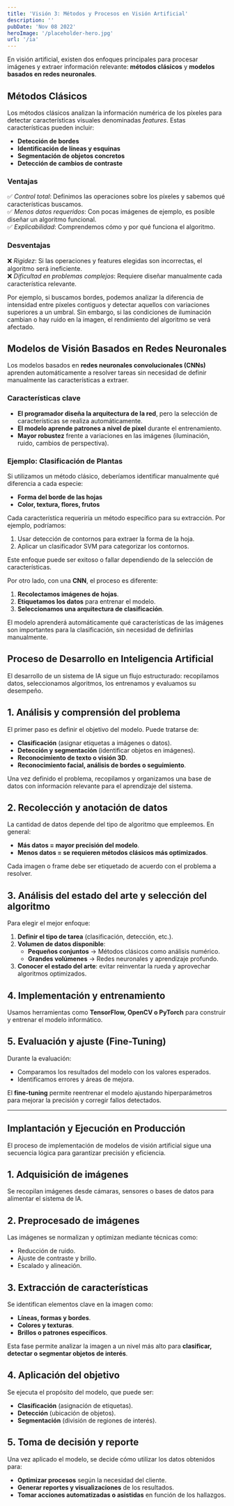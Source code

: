 ```yaml
---
title: 'Visión 3: Métodos y Procesos en Visión Artificial'
description: ''
pubDate: 'Nov 08 2022'
heroImage: '/placeholder-hero.jpg'
url: '/ia'
---
```


En visión artificial, existen dos enfoques principales para procesar imágenes y extraer información relevante: **métodos clásicos** y **modelos basados en redes neuronales**.

## Métodos Clásicos

Los métodos clásicos analizan la información numérica de los píxeles para detectar características visuales denominadas _features_. Estas características pueden incluir:

- **Detección de bordes**
- **Identificación de líneas y esquinas**
- **Segmentación de objetos concretos**
- **Detección de cambios de contraste**

### Ventajas

✅ _Control total_: Definimos las operaciones sobre los píxeles y sabemos qué características buscamos.  
✅ _Menos datos requeridos_: Con pocas imágenes de ejemplo, es posible diseñar un algoritmo funcional.  
✅ _Explicabilidad_: Comprendemos cómo y por qué funciona el algoritmo.

### Desventajas

❌ _Rigidez_: Si las operaciones y features elegidas son incorrectas, el algoritmo será ineficiente.  
❌ _Dificultad en problemas complejos_: Requiere diseñar manualmente cada característica relevante.

Por ejemplo, si buscamos bordes, podemos analizar la diferencia de intensidad entre píxeles contiguos y detectar aquellos con variaciones superiores a un umbral. Sin embargo, si las condiciones de iluminación cambian o hay ruido en la imagen, el rendimiento del algoritmo se verá afectado.

## Modelos de Visión Basados en Redes Neuronales

Los modelos basados en **redes neuronales convolucionales (CNNs)** aprenden automáticamente a resolver tareas sin necesidad de definir manualmente las características a extraer.

### Características clave

- **El programador diseña la arquitectura de la red**, pero la selección de características se realiza automáticamente.
- **El modelo aprende patrones a nivel de píxel** durante el entrenamiento.
- **Mayor robustez** frente a variaciones en las imágenes (iluminación, ruido, cambios de perspectiva).

### Ejemplo: Clasificación de Plantas

Si utilizamos un método clásico, deberíamos identificar manualmente qué diferencia a cada especie:

- **Forma del borde de las hojas**
- **Color, textura, flores, frutos**

Cada característica requeriría un método específico para su extracción. Por ejemplo, podríamos:

1. Usar detección de contornos para extraer la forma de la hoja.
2. Aplicar un clasificador SVM para categorizar los contornos.

Este enfoque puede ser exitoso o fallar dependiendo de la selección de características.

Por otro lado, con una **CNN**, el proceso es diferente:

1. **Recolectamos imágenes de hojas**.
2. **Etiquetamos los datos** para entrenar el modelo.
3. **Seleccionamos una arquitectura de clasificación**.

El modelo aprenderá automáticamente qué características de las imágenes son importantes para la clasificación, sin necesidad de definirlas manualmente.

## Proceso de Desarrollo en Inteligencia Artificial

El desarrollo de un sistema de IA sigue un flujo estructurado: recopilamos datos, seleccionamos algoritmos, los entrenamos y evaluamos su desempeño.

## 1. Análisis y comprensión del problema

El primer paso es definir el objetivo del modelo. Puede tratarse de:

- **Clasificación** (asignar etiquetas a imágenes o datos).
- **Detección y segmentación** (identificar objetos en imágenes).
- **Reconocimiento de texto o visión 3D**.
- **Reconocimiento facial, análisis de bordes o seguimiento**.

Una vez definido el problema, recopilamos y organizamos una base de datos con información relevante para el aprendizaje del sistema.

## 2. Recolección y anotación de datos

La cantidad de datos depende del tipo de algoritmo que empleemos. En general:

- **Más datos = mayor precisión del modelo**.
- **Menos datos = se requieren métodos clásicos más optimizados**.

Cada imagen o frame debe ser etiquetado de acuerdo con el problema a resolver.

## 3. Análisis del estado del arte y selección del algoritmo

Para elegir el mejor enfoque:

1. **Definir el tipo de tarea** (clasificación, detección, etc.).
2. **Volumen de datos disponible**:
   - **Pequeños conjuntos** → Métodos clásicos como análisis numérico.
   - **Grandes volúmenes** → Redes neuronales y aprendizaje profundo.
3. **Conocer el estado del arte**: evitar reinventar la rueda y aprovechar algoritmos optimizados.

## 4. Implementación y entrenamiento

Usamos herramientas como **TensorFlow, OpenCV o PyTorch** para construir y entrenar el modelo informático.

## 5. Evaluación y ajuste (Fine-Tuning)

Durante la evaluación:

- Comparamos los resultados del modelo con los valores esperados.
- Identificamos errores y áreas de mejora.

El **fine-tuning** permite reentrenar el modelo ajustando hiperparámetros para mejorar la precisión y corregir fallos detectados.

---

## Implantación y Ejecución en Producción

El proceso de implementación de modelos de visión artificial sigue una secuencia lógica para garantizar precisión y eficiencia.

## 1. Adquisición de imágenes

Se recopilan imágenes desde cámaras, sensores o bases de datos para alimentar el sistema de IA.

## 2. Preprocesado de imágenes

Las imágenes se normalizan y optimizan mediante técnicas como:

- Reducción de ruido.
- Ajuste de contraste y brillo.
- Escalado y alineación.

## 3. Extracción de características

Se identifican elementos clave en la imagen como:

- **Líneas, formas y bordes**.
- **Colores y texturas**.
- **Brillos o patrones específicos**.

Esta fase permite analizar la imagen a un nivel más alto para **clasificar, detectar o segmentar objetos de interés**.

## 4. Aplicación del objetivo

Se ejecuta el propósito del modelo, que puede ser:

- **Clasificación** (asignación de etiquetas).
- **Detección** (ubicación de objetos).
- **Segmentación** (división de regiones de interés).

## 5. Toma de decisión y reporte

Una vez aplicado el modelo, se decide cómo utilizar los datos obtenidos para:

- **Optimizar procesos** según la necesidad del cliente.
- **Generar reportes y visualizaciones** de los resultados.
- **Tomar acciones automatizadas o asistidas** en función de los hallazgos.

<!--
![Ejemplo de flujo de procesamiento](https://cdn.educalms.com/VzR2OSUyQmI4N0RlM0d0MW90UjU5SjRBJTNEJTNE-1721386059.png?Expires=1739942067&Signature=xwzLj7ga5AzPU7FLqknHebhIiPuYVQ97rZKLWI1sbQWpQUrbk6HlcZMnmOfpCSDhClZaIidV435vJAB6Q1vjIYNmoX1ChfgDLSWa1DImkAlWV0aq~4hppePCg7ax7TnTPAX7nhVhezfVYM0jHMF-6pTge8h~TRzcJRQaNEV6ccta3irunfEMfKZ3b0X73jrMLze98hw8Pu5YxlXieguAhmBCb5yjrzfo5ErA6VFhCinE29DyqS4xLXOzpmW5fJ7Ji9TkBN1oBkvdLXmvvn3vp60gFcpReGKbzY-JNHOrk88pCRmrohnO3IaW2V7y7aSAyMxywk6WrBo~qjZfTjiOJg__&Key-Pair-Id=K2XVTQ1784SQT0)
-->
